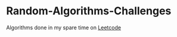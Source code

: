 # Random-Algorithms-Challenges
Algorithms done in my spare time on [Leetcode](https://leetcode.com/MichaelVonWolfen/)
